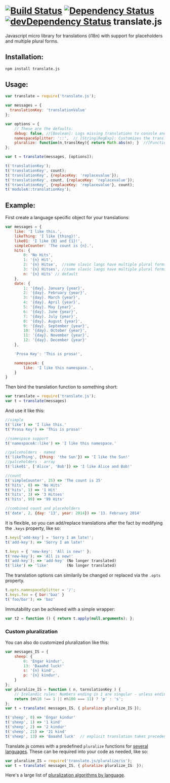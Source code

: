 [![Build Status](https://travis-ci.org/StephanHoyer/translate.js.svg)](https://travis-ci.org/StephanHoyer/translate.js)
[![Dependency Status](https://david-dm.org/stephanhoyer/translate.js.svg)](https://david-dm.org/stephanhoyer/translate.js)
[![devDependency Status](https://david-dm.org/stephanhoyer/translate.js/dev-status.svg)](https://david-dm.org/stephanhoyer/translate.js#info=devDependencies)
translate.js
============

Javascript micro library for translations (i18n) with support for placeholders and multiple plural forms.


Installation:
------

```sh
npm install translate.js
```

Usage:
------

```JavaScript
var translate = require('translate.js');

var messages = {
  translationKey: 'translationValue'
};

var options = {
    // These are the defaults:
    debug: false, //[Boolean]: Logs missing translations to console and add "@@" around output if `true`.
    namespaceSplitter: '::',  // [String|RegExp]: Customizes the translationKey namespace splitter.
    pluralize: function(n,translKey){ return Math.abs(n); }  //[Function(count,translationKey)]: Provides a custom pluralization mapping function.
};

var t = translate(messages, [options]);

t('translationKey');
t('translationKey', count);
t('translationKey', {replaceKey: 'replacevalue'});
t('translationKey', count, {replaceKey: 'replacevalue'});
t('translationKey', {replaceKey: 'replacevalue'}, count);
t('moduleA::translationKey');

```

Example:
--------

First create a language specific object for your translations:

```JavaScript
var messages = {
    like: 'I like this.',
    likeThing: 'I like {thing}!',
    like01: 'I like {0} and {1}!',
    simpleCounter: 'The count is {n}.',
    hits: {
        0: 'No Hits',
        1: '{n} Hit',
        2: '{n} Hitse',  //some slavic langs have multiple plural forms
        3: '{n} Hitses', //some slavic langs have multiple plural forms
        n: '{n} Hits' // default
    },
    date: {
        1: '{day}. January {year}',
        2: '{day}. February {year}',
        3: '{day}. March {year}',
        4: '{day}. April {year}',
        5: '{day}. May {year}',
        6: '{day}. June {year}',
        7: '{day}. July {year}',
        8: '{day}. August {year}',
        9: '{day}. September {year}',
        10: '{day}. October {year}',
        11: '{day}. November {year}',
        12: '{day}. December {year}'
    },

    'Prosa Key': 'This is prosa!',  

    namespaceA: {
        like: 'I like this namespace.',
    }
}
```

Then bind the translation function to something short:
```JavaScript
var translate = require('translate.js');
var t = translate(messages)
```

And use it like this:
```JavaScript
//simple
t('like') => 'I like this.'
t('Prosa Key') => 'This is prosa!'

//namespace support
t('namespaceA::like') => 'I like this namespace.'

//palceholders - named
t('likeThing', {thing: 'the Sun'}) => 'I like the Sun!'
//palceholders - array
t('like01', ['Alice', 'Bob']) => 'I like Alice and Bob!'

//count
t('simpleCounter', 25) => 'The count is 25'
t('hits', 0) => 'No Hits'
t('hits', 1) => '1 Hit'
t('hits', 3) => '3 Hitses'
t('hits', 99) => '99 Hits'

//combined count and placeholders
t('date', 2, {day: '13', year: 2014}) => '13. February 2014'
```

It is flexible, so you can add/replace translations after the fact by modifying the `.keys` property, like so:

```js
t.keys['add-key'] = 'Sorry I am late!';
t('add-key'); => 'Sorry I am late!'

t.keys = { 'new-key': 'All is new!' };
t('new-key'); => 'All is new!'
t('add-key'); => 'add-key' (No longer translated)
t('like') => 'like'        (No longer translated)
```

The translation options can similarily be changed or replaced via the `.opts` property.

```js
t.opts.namespaceSplitter = '/';
t.keys.foo = { bar:'baz' }
t('foo/bar'); => 'baz'
```

Immutability can be achieved with a simple wrapper:

```js
var t2 = function () { return t.apply(null,arguments); };
```


### Custom pluralization

You can also do customized pluralization like this:

```js
var messages_IS = {
    sheep: {
        0: 'Engar kindur',
        13: 'Baaahd luck!'
        s: '{n} kind',
        p: '{n} kindur',
    }
};
var pluralize_IS = function ( n, tarnslationKey ) {
    // Icelandic rules: Numbers ending in 1 are singular - unless ending in 11.
    return (n%10 !== 1 || n%100 === 11) ? 'p' : 's';
};
var t = translate( messages_IS, { pluralize:pluralize_IS });

t('sheep', 0) => 'Engar kindur'
t('sheep', 1) => '1 kind'
t('sheep', 2) => '2 kindur'
t('sheep', 21) => '21 kind'
t('sheep', 13) => 'Baaahd luck'  // explicit translation takes precedence 
```

Translate.js comes with a predefined `pluralize` functions for [several languages](pluralize/). These can be required into your code as needed, like so:

```js
var pluralize_IS = require('translate.js/pluralize/is');
var t = translate( messages_IS, { pluralize:pluralize_IS  });
```

Here's a large list of [pluralization algorithms by language](http://docs.translatehouse.org/projects/localization-guide/en/latest/l10n/pluralforms.html?id=l10n/pluralforms).
